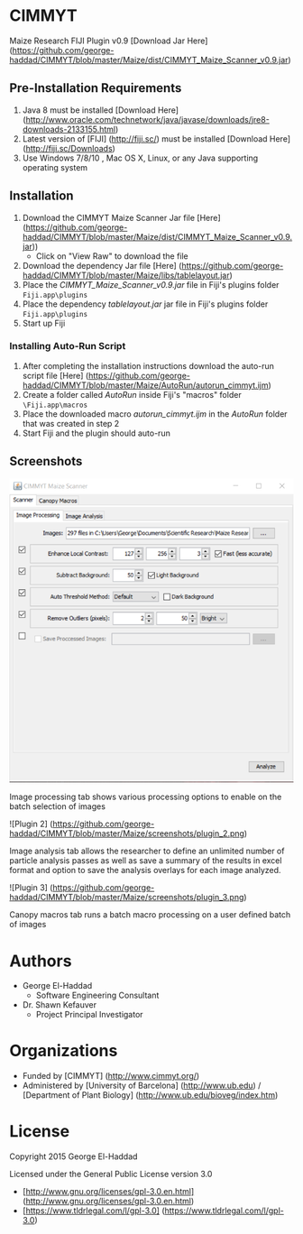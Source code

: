 # CIMMYT
Maize Research FIJI Plugin v0.9 [Download Jar Here] (https://github.com/george-haddad/CIMMYT/blob/master/Maize/dist/CIMMYT_Maize_Scanner_v0.9.jar)

## Pre-Installation Requirements

1. Java 8 must be installed [Download Here] (http://www.oracle.com/technetwork/java/javase/downloads/jre8-downloads-2133155.html)
2. Latest version of [FIJI] (http://fiji.sc/) must be installed [Download Here] (http://fiji.sc/Downloads)
3. Use Windows 7/8/10 , Mac OS X, Linux, or any Java supporting operating system

## Installation

1. Download the CIMMYT Maize Scanner Jar file [Here] (https://github.com/george-haddad/CIMMYT/blob/master/Maize/dist/CIMMYT_Maize_Scanner_v0.9.jar))
   * Click on "View Raw" to download the file
2. Download the dependency Jar file [Here] (https://github.com/george-haddad/CIMMYT/blob/master/Maize/libs/tablelayout.jar)
3. Place the *CIMMYT_Maize_Scanner_v0.9.jar* file in Fiji's plugins folder `Fiji.app\plugins`
4. Place the dependency *tablelayout.jar* jar file in Fiji's plugins folder `Fiji.app\plugins`
5. Start up Fiji

### Installing Auto-Run Script

1. After completing the installation instructions download the auto-run script file [Here] (https://github.com/george-haddad/CIMMYT/blob/master/Maize/AutoRun/autorun_cimmyt.ijm)
2. Create a folder called *AutoRun* inside Fiji's "macros" folder `\Fiji.app\macros`
3. Place the downloaded macro *autorun_cimmyt.ijm* in the *AutoRun* folder that was created in step 2
4. Start Fiji and the plugin should auto-run

## Screenshots
![Plugin 1](https://github.com/george-haddad/CIMMYT/blob/master/Maize/screenshots/plugin_1.png)

Image processing tab shows various processing options to enable on the batch selection of images

![Plugin 2] (https://github.com/george-haddad/CIMMYT/blob/master/Maize/screenshots/plugin_2.png)

Image analysis tab allows the researcher to define an unlimited number of particle analysis passes as well as save a summary of the results in excel format and option to save the analysis overlays for each image analyzed.

![Plugin 3] (https://github.com/george-haddad/CIMMYT/blob/master/Maize/screenshots/plugin_3.png)

Canopy macros tab runs a batch macro processing on a user defined batch of images

# Authors
* George El-Haddad
  * Software Engineering Consultant
* Dr. Shawn Kefauver
  * Project Principal Investigator

# Organizations
* Funded by [CIMMYT] (http://www.cimmyt.org/)
* Administered by [University of Barcelona] (http://www.ub.edu) / [Department of Plant Biology] (http://www.ub.edu/bioveg/index.htm)

# License
Copyright 2015 George El-Haddad

Licensed under the General Public License version 3.0
* [http://www.gnu.org/licenses/gpl-3.0.en.html] (http://www.gnu.org/licenses/gpl-3.0.en.html)
* [https://www.tldrlegal.com/l/gpl-3.0] (https://www.tldrlegal.com/l/gpl-3.0)
